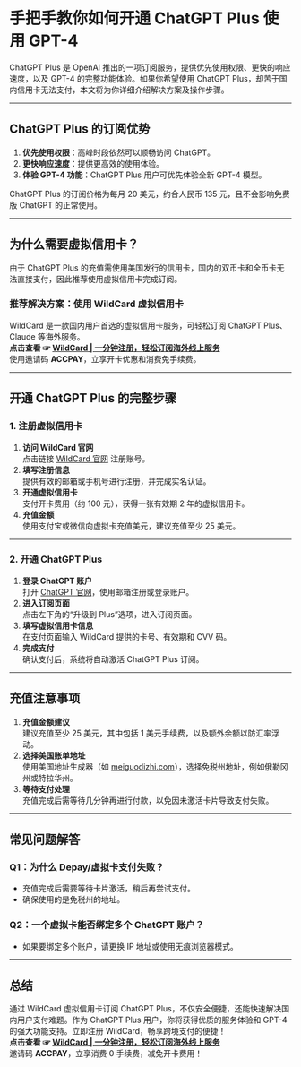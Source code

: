 # 手把手教你如何开通 ChatGPT Plus 使用 GPT-4

ChatGPT Plus 是 OpenAI 推出的一项订阅服务，提供优先使用权限、更快的响应速度，以及 GPT-4 的完整功能体验。如果你希望使用 ChatGPT Plus，却苦于国内信用卡无法支付，本文将为你详细介绍解决方案及操作步骤。

---

## ChatGPT Plus 的订阅优势

1. **优先使用权限**：高峰时段依然可以顺畅访问 ChatGPT。
2. **更快响应速度**：提供更高效的使用体验。
3. **体验 GPT-4 功能**：ChatGPT Plus 用户可优先体验全新 GPT-4 模型。

ChatGPT Plus 的订阅价格为每月 20 美元，约合人民币 135 元，且不会影响免费版 ChatGPT 的正常使用。

---

## 为什么需要虚拟信用卡？

由于 ChatGPT Plus 的充值需使用美国发行的信用卡，国内的双币卡和全币卡无法直接支付，因此推荐使用虚拟信用卡完成订阅。

### 推荐解决方案：使用 **WildCard 虚拟信用卡**

WildCard 是一款国内用户首选的虚拟信用卡服务，可轻松订阅 ChatGPT Plus、Claude 等海外服务。  
**点击查看 ☞ [WildCard | 一分钟注册，轻松订阅海外线上服务](https://bit.ly/bewildcard)**  
使用邀请码 **ACCPAY**，立享开卡优惠和消费免手续费。

---

## 开通 ChatGPT Plus 的完整步骤

### 1. 注册虚拟信用卡

1. **访问 WildCard 官网**  
   点击链接 [WildCard 官网](https://bit.ly/bewildcard) 注册账号。
2. **填写注册信息**  
   提供有效的邮箱或手机号进行注册，并完成实名认证。
3. **开通虚拟信用卡**  
   支付开卡费用（约 100 元），获得一张有效期 2 年的虚拟信用卡。
4. **充值金额**  
   使用支付宝或微信向虚拟卡充值美元，建议充值至少 25 美元。

---

### 2. 开通 ChatGPT Plus

1. **登录 ChatGPT 账户**  
   打开 [ChatGPT 官网](https://chat.openai.com/)，使用邮箱注册或登录账户。
2. **进入订阅页面**  
   点击左下角的“升级到 Plus”选项，进入订阅页面。
3. **填写虚拟信用卡信息**  
   在支付页面输入 WildCard 提供的卡号、有效期和 CVV 码。
4. **完成支付**  
   确认支付后，系统将自动激活 ChatGPT Plus 订阅。

---

## 充值注意事项

1. **充值金额建议**  
   建议充值至少 25 美元，其中包括 1 美元手续费，以及额外余额以防汇率浮动。
2. **选择美国账单地址**  
   使用美国地址生成器（如 [meiguodizhi.com](https://www.meiguodizhi.com/)），选择免税州地址，例如俄勒冈州或特拉华州。
3. **等待支付处理**  
   充值完成后需等待几分钟再进行付款，以免因未激活卡片导致支付失败。

---

## 常见问题解答

### Q1：为什么 Depay/虚拟卡支付失败？
- 充值完成后需要等待卡片激活，稍后再尝试支付。
- 确保使用的是免税州的地址。

### Q2：一个虚拟卡能否绑定多个 ChatGPT 账户？
- 如果要绑定多个账户，请更换 IP 地址或使用无痕浏览器模式。

---

## 总结

通过 WildCard 虚拟信用卡订阅 ChatGPT Plus，不仅安全便捷，还能快速解决国内用户支付难题。作为 ChatGPT Plus 用户，你将获得优质的服务体验和 GPT-4 的强大功能支持。立即注册 WildCard，畅享跨境支付的便捷！  
**点击查看 ☞ [WildCard | 一分钟注册，轻松订阅海外线上服务](https://bit.ly/bewildcard)**  
邀请码 **ACCPAY**，立享消费 0 手续费，减免开卡费用！

